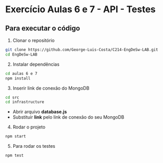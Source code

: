 # Exercício Aulas 6 e 7 - API - Testes

## Para executar o código

1. Clonar o repositório
```bash
git clone https://github.com/George-Luis-Costa/C214-EngDeSw-LAB.git
cd EngDeSw-LAB
```

2. Instalar dependências
```bash
cd aulas 6 e 7
npm install
```

3. Inserir link de conexão do MongoDB
```bash
cd src
cd infrastructure
```
- Abrir arquivo **database.js**
- Substituir **link** pelo link de conexão do seu MongoDB


4. Rodar o projeto
```bash
npm start
```

5. Para rodar os testes
```bash
npm test
```